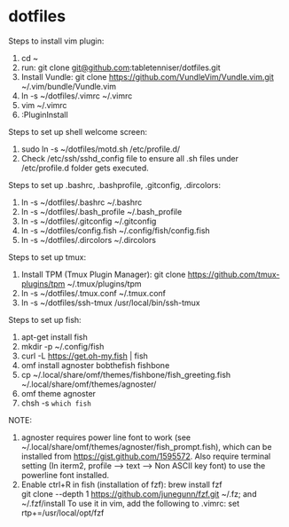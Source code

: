 # dotfiles
Steps to install vim plugin:  
1. cd ~  
2. run: git clone git@github.com:tabletenniser/dotfiles.git  
3. Install Vundle: git clone https://github.com/VundleVim/Vundle.vim.git ~/.vim/bundle/Vundle.vim  
4. ln -s ~/dotfiles/.vimrc ~/.vimrc  
5. vim ~/.vimrc  
6. :PluginInstall  

Steps to set up shell welcome screen:  
1. sudo ln -s ~/dotfiles/motd.sh /etc/profile.d/
2. Check /etc/ssh/sshd_config file to ensure all .sh files under /etc/profile.d folder gets executed.

Steps to set up .bashrc, .bashprofile, .gitconfig, .dircolors:
1. ln -s ~/dotfiles/.bashrc ~/.bashrc  
2. ln -s ~/dotfiles/.bash_profile ~/.bash_profile  
3. ln -s ~/dotfiles/.gitconfig ~/.gitconfig  
4. ln -s ~/dotfiles/config.fish ~/.config/fish/config.fish  
5. ln -s ~/dotfiles/.dircolors ~/.dircolors  

Steps to set up tmux:  
1. Install TPM (Tmux Plugin Manager): git clone https://github.com/tmux-plugins/tpm ~/.tmux/plugins/tpm  
2. ln -s ~/dotfiles/.tmux.conf ~/.tmux.conf  
3. ln -s ~/dotfiles/ssh-tmux /usr/local/bin/ssh-tmux  

Steps to set up fish:  
1. apt-get install fish  
2. mkdir -p ~/.config/fish  
3. curl -L https://get.oh-my.fish | fish  
4. omf install agnoster bobthefish fishbone  
5. cp ~/.local/share/omf/themes/fishbone/fish_greeting.fish ~/.local/share/omf/themes/agnoster/  
6. omf theme agnoster  
7. chsh -s `which fish`  

NOTE:  
1. agnoster requires power line font to work (see ~/.local/share/omf/themes/agnoster/fish_prompt.fish), which can be installed from https://gist.github.com/1595572. Also require terminal setting (In iterm2, profile --> text --> Non ASCII key font) to use the powerline font installed.  
2. Enable ctrl+R in fish (installation of fzf): brew install fzf  
git clone --depth 1 https://github.com/junegunn/fzf.git ~/.fz; and ~/.fzf/install
To use it in vim, add the following to .vimrc: set rtp+=/usr/local/opt/fzf  
